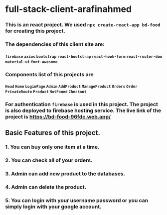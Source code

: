 # full-stack-client-arafinahmed

### This is an react project. We used `npx create-react-app bd-food` for creating this project. 
### The dependencies of this client site are: 
#### `firebase` `axios` `bootstrap` `react-bootstrap` `react-hook-form` `react-router-dom` `material-ui` `font-awesome`
### Components list of this projects are
#### `Head` `Home` `LoginPage` `Admin` `AddProduct` `ManageProduct` `Orders` `Order` `PrivateRoute` `Product` `NotFound` `Checkout`
### For authentication `firebase` is used in this project. The project is also deployed to firebase hosting service. The live link of the project is https://bd-food-96fdc.web.app/

## Basic Features of this project. 
### 1. You can buy only one item at a time. 
### 2. You can check all of your orders. 
### 3. Admin can add new product to the databases. 
### 4. Admin can delete the product.
### 5. You can login with your username password or you can simply login with your google account. 
